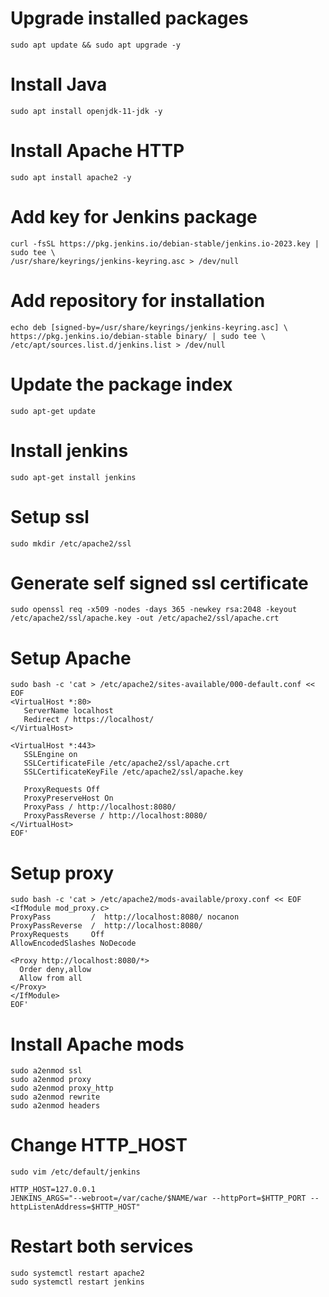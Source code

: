 # Upgrade installed packages
```
sudo apt update && sudo apt upgrade -y
```
# Install Java
```
sudo apt install openjdk-11-jdk -y
```
# Install Apache HTTP
```
sudo apt install apache2 -y
```
# Add key for Jenkins package
```
curl -fsSL https://pkg.jenkins.io/debian-stable/jenkins.io-2023.key | sudo tee \
/usr/share/keyrings/jenkins-keyring.asc > /dev/null
```
# Add repository for installation
```
echo deb [signed-by=/usr/share/keyrings/jenkins-keyring.asc] \
https://pkg.jenkins.io/debian-stable binary/ | sudo tee \
/etc/apt/sources.list.d/jenkins.list > /dev/null
```
# Update the package index
```
sudo apt-get update
```
# Install jenkins
```
sudo apt-get install jenkins
```
# Setup ssl 
```
sudo mkdir /etc/apache2/ssl
```
# Generate self signed ssl certificate 
```
sudo openssl req -x509 -nodes -days 365 -newkey rsa:2048 -keyout /etc/apache2/ssl/apache.key -out /etc/apache2/ssl/apache.crt
```
# Setup Apache
```
sudo bash -c 'cat > /etc/apache2/sites-available/000-default.conf << EOF
<VirtualHost *:80>
   ServerName localhost
   Redirect / https://localhost/
</VirtualHost>

<VirtualHost *:443>
   SSLEngine on
   SSLCertificateFile /etc/apache2/ssl/apache.crt
   SSLCertificateKeyFile /etc/apache2/ssl/apache.key

   ProxyRequests Off
   ProxyPreserveHost On
   ProxyPass / http://localhost:8080/
   ProxyPassReverse / http://localhost:8080/
</VirtualHost>
EOF'
```
# Setup proxy
```
sudo bash -c 'cat > /etc/apache2/mods-available/proxy.conf << EOF
<IfModule mod_proxy.c>
ProxyPass         /  http://localhost:8080/ nocanon
ProxyPassReverse  /  http://localhost:8080/
ProxyRequests     Off
AllowEncodedSlashes NoDecode

<Proxy http://localhost:8080/*>
  Order deny,allow
  Allow from all
</Proxy>
</IfModule>
EOF'
```
# Install Apache mods
```
sudo a2enmod ssl
sudo a2enmod proxy
sudo a2enmod proxy_http
sudo a2enmod rewrite
sudo a2enmod headers
```
# Change HTTP_HOST
```
sudo vim /etc/default/jenkins

HTTP_HOST=127.0.0.1
JENKINS_ARGS="--webroot=/var/cache/$NAME/war --httpPort=$HTTP_PORT --httpListenAddress=$HTTP_HOST"
```
# Restart both services
```
sudo systemctl restart apache2
sudo systemctl restart jenkins
```
